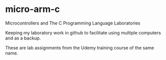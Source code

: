 # micro-arm-c
Microcontrollers and The C Programming Language Laboratories

Keeping my laboratory work in github to facilitate using multiple computers and as a backup.

These are lab assignments from the Udemy training course of the same name.

